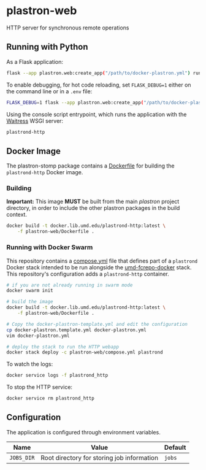 # plastron-web

HTTP server for synchronous remote operations

## Running with Python

As a Flask application: 

```bash
flask --app plastron.web:create_app("/path/to/docker-plastron.yml") run
```

To enable debugging, for hot code reloading, set `FLASK_DEBUG=1` either on 
the command line or in a `.env` file:

```bash
FLASK_DEBUG=1 flask --app plastron.web:create_app("/path/to/docker-plastron.yml") run
```

Using the console script entrypoint, which runs the application with the 
[Waitress] WSGI server:

```bash
plastrond-http
```

## Docker Image

The plastron-stomp package contains a [Dockerfile](Dockerfile) for
building the `plastrond-http` Docker image.

### Building

**Important:** This image **MUST** be built from the main _plastron_
project directory, in order to include the other plastron packages in the
build context.

```bash
docker build -t docker.lib.umd.edu/plastrond-http:latest \
    -f plastron-web/Dockerfile .
```

### Running with Docker Swarm

This repository contains a [compose.yml](compose.yml) file that defines 
part of a `plastrond` Docker stack intended to be run alongside the
[umd-fcrepo-docker] stack. This repository's configuration adds a
`plastrond-http` container.

```bash
# if you are not already running in swarm mode
docker swarm init

# build the image
docker build -t docker.lib.umd.edu/plastrond-http:latest \
    -f plastron-web/Dockerfile .

# Copy the docker-plastron-template.yml and edit the configuration
cp docker-plastron.template.yml docker-plastron.yml
vim docker-plastron.yml

# deploy the stack to run the HTTP webapp
docker stack deploy -c plastron-web/compose.yml plastrond
```

To watch the logs:

```bash
docker service logs -f plastrond_http
```

To stop the HTTP service:

```bash
docker service rm plastrond_http
```

## Configuration

The application is configured through environment variables.

| Name       | Value                                      | Default |
|------------|--------------------------------------------|---------|
| `JOBS_DIR` | Root directory for storing job information | `jobs`  |

[umd-fcrepo-docker]: https://github.com/umd-lib/umd-fcrepo-docker
[Waitress]: https://pypi.org/project/waitress/

